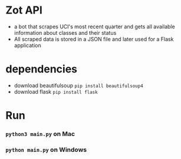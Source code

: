 # Zot API
- a bot that scrapes UCI's most recent quarter and gets all available information about classes and their status
- All scraped data is stored in a JSON file and later used for a Flask application

# dependencies
- download beautifulsoup ```pip install beautifulsoup4```
- download flask ```pip install flask```

# Run
### ```python3 main.py``` on Mac
### ```python main.py``` on Windows
